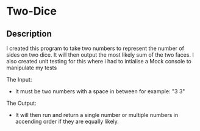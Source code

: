 # Two-Dice

## Description

I created this program to take two numbers to represent the number of sides on two dice. It will then output the most likely sum of the two faces. I also created unit testing for this where i had to intialise a Mock console to manipulate my tests
 
The Input:

- It must be two numbers with a space in between for example: "3 3"

The Output:

- It will then run and return a single number or multiple numbers in accending order if they are equally likely.
